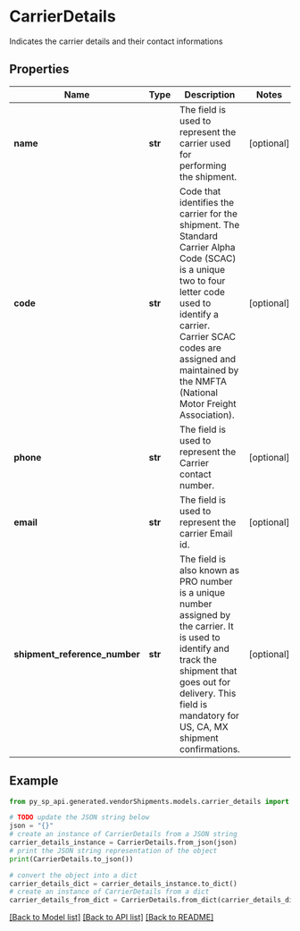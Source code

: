 # CarrierDetails

Indicates the carrier details and their contact informations

## Properties

Name | Type | Description | Notes
------------ | ------------- | ------------- | -------------
**name** | **str** | The field is used to represent the carrier used for performing the shipment. | [optional] 
**code** | **str** | Code that identifies the carrier for the shipment. The Standard Carrier Alpha Code (SCAC) is a unique two to four letter code used to identify a carrier. Carrier SCAC codes are assigned and maintained by the NMFTA (National Motor Freight Association). | [optional] 
**phone** | **str** | The field is used to represent the Carrier contact number. | [optional] 
**email** | **str** | The field is used to represent the carrier Email id. | [optional] 
**shipment_reference_number** | **str** | The field is also known as PRO number is a unique number assigned by the carrier. It is used to identify and track the shipment that goes out for delivery. This field is mandatory for US, CA, MX shipment confirmations. | [optional] 

## Example

```python
from py_sp_api.generated.vendorShipments.models.carrier_details import CarrierDetails

# TODO update the JSON string below
json = "{}"
# create an instance of CarrierDetails from a JSON string
carrier_details_instance = CarrierDetails.from_json(json)
# print the JSON string representation of the object
print(CarrierDetails.to_json())

# convert the object into a dict
carrier_details_dict = carrier_details_instance.to_dict()
# create an instance of CarrierDetails from a dict
carrier_details_from_dict = CarrierDetails.from_dict(carrier_details_dict)
```
[[Back to Model list]](../README.md#documentation-for-models) [[Back to API list]](../README.md#documentation-for-api-endpoints) [[Back to README]](../README.md)


